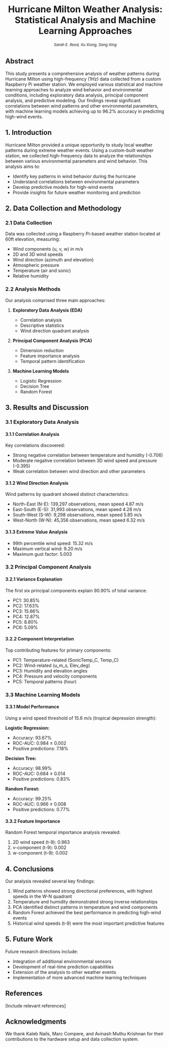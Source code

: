<div align="center">
<h1>Hurricane Milton Weather Analysis: Statistical Analysis and Machine Learning Approaches</h1>
<h6 align="center"><small>Sarah E. Reed, Xu Xiong, Sang Xing</small></h6>
</div>

## Abstract
This study presents a comprehensive analysis of weather patterns during Hurricane Milton using high-frequency (1Hz) data collected from a custom Raspberry Pi weather station. We employed various statistical and machine learning approaches to analyze wind behavior and environmental conditions, including exploratory data analysis, principal component analysis, and predictive modeling. Our findings reveal significant correlations between wind patterns and other environmental parameters, with machine learning models achieving up to 96.2% accuracy in predicting high-wind events.

## 1. Introduction
Hurricane Milton provided a unique opportunity to study local weather patterns during extreme weather events. Using a custom-built weather station, we collected high-frequency data to analyze the relationships between various environmental parameters and wind behavior. This analysis aims to:
- Identify key patterns in wind behavior during the hurricane
- Understand correlations between environmental parameters
- Develop predictive models for high-wind events
- Provide insights for future weather monitoring and prediction

## 2. Data Collection and Methodology

### 2.1 Data Collection
Data was collected using a Raspberry Pi-based weather station located at 60ft elevation, measuring:
- Wind components (u, v, w) in m/s
- 2D and 3D wind speeds
- Wind direction (azimuth and elevation)
- Atmospheric pressure
- Temperature (air and sonic)
- Relative humidity

### 2.2 Analysis Methods
Our analysis comprised three main approaches:
1. **Exploratory Data Analysis (EDA)**
   - Correlation analysis
   - Descriptive statistics
   - Wind direction quadrant analysis
   
2. **Principal Component Analysis (PCA)**
   - Dimension reduction
   - Feature importance analysis
   - Temporal pattern identification

3. **Machine Learning Models**
   - Logistic Regression
   - Decision Tree
   - Random Forest

## 3. Results and Discussion

### 3.1 Exploratory Data Analysis

#### 3.1.1 Correlation Analysis
Key correlations discovered:
- Strong negative correlation between temperature and humidity (-0.706)
- Moderate negative correlation between 3D wind speed and pressure (-0.395)
- Weak correlation between wind direction and other parameters

#### 3.1.2 Wind Direction Analysis
Wind patterns by quadrant showed distinct characteristics:
- North-East (N-E): 139,297 observations, mean speed 4.87 m/s
- East-South (E-S): 31,993 observations, mean speed 4.28 m/s
- South-West (S-W): 9,298 observations, mean speed 5.85 m/s
- West-North (W-N): 45,356 observations, mean speed 6.32 m/s

#### 3.1.3 Extreme Value Analysis
- 99th percentile wind speed: 15.32 m/s
- Maximum vertical wind: 9.20 m/s
- Maximum gust factor: 5.003

### 3.2 Principal Component Analysis

#### 3.2.1 Variance Explanation
The first six principal components explain 90.90% of total variance:
- PC1: 30.85%
- PC2: 17.63%
- PC3: 15.66%
- PC4: 12.87%
- PC5: 8.80%
- PC6: 5.09%

#### 3.2.2 Component Interpretation
Top contributing features for primary components:
- PC1: Temperature-related (SonicTemp_C, Temp_C)
- PC2: Wind-related (u_m_s, Elev_deg)
- PC3: Humidity and elevation angles
- PC4: Pressure and velocity components
- PC5: Temporal patterns (hour)

### 3.3 Machine Learning Models

#### 3.3.1 Model Performance
Using a wind speed threshold of 15.6 m/s (tropical depression strength):

**Logistic Regression:**
- Accuracy: 93.67%
- ROC-AUC: 0.984 ± 0.002
- Positive predictions: 7.18%

**Decision Tree:**
- Accuracy: 98.99%
- ROC-AUC: 0.684 ± 0.014
- Positive predictions: 0.83%

**Random Forest:**
- Accuracy: 99.25%
- ROC-AUC: 0.966 ± 0.008
- Positive predictions: 0.77%

#### 3.3.2 Feature Importance
Random Forest temporal importance analysis revealed:
1. 2D wind speed (t-9): 0.963
2. v-component (t-9): 0.002
3. w-component (t-9): 0.002

## 4. Conclusions
Our analysis revealed several key findings:
1. Wind patterns showed strong directional preferences, with highest speeds in the W-N quadrant
2. Temperature and humidity demonstrated strong inverse relationships
3. PCA identified distinct patterns in temperature and wind components
4. Random Forest achieved the best performance in predicting high-wind events
5. Historical wind speeds (t-9) were the most important predictive features

## 5. Future Work
Future research directions include:
- Integration of additional environmental sensors
- Development of real-time prediction capabilities
- Extension of the analysis to other weather events
- Implementation of more advanced machine learning techniques

## References
[Include relevant references]

## Acknowledgments
We thank Kaleb Nails, Marc Compere, and Avinash Muthu Krishnan for their contributions to the hardware setup and data collection system.